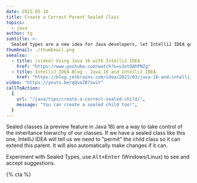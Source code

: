 ```yaml
---
date: 2021-05-10
title: Create a Correct Parent Sealed Class
topics:
  - java
author: tg
subtitle: >-
  Sealed types are a new idea for Java developers, let IntelliJ IDEA guide you in how to use them.
thumbnail: ./thumbnail.png
seealso:
  - title: (video) Using Java 16 with IntelliJ IDEA
    href: "https://www.youtube.com/watch?v=s3otQAhPNZg"
  - title: IntelliJ IDEA Blog - Java 16 and IntelliJ IDEA
    href: "https://blog.jetbrains.com/idea/2021/03/java-16-and-intellij-idea"
video: "https://youtu.be/qQveZB7zwiY"
callToAction:
  {
    url: "/java/tips/create-a-correct-sealed-child/",
    message: "You can create a sealed child too!",
  }
---
```


Sealed classes (a preview feature in Java 16) are a way to take control of the inheritance hierarchy of our classes. If we have a sealed class like this one, IntelliJ IDEA will tell us we need to "permit" the child class so it can extend this parent. It will also automatically make changes if it can.

Experiment with Sealed Types, use <kbd>Alt+Enter</kbd> (Windows/Linux) to see and accept suggestions.

{% cta %}
